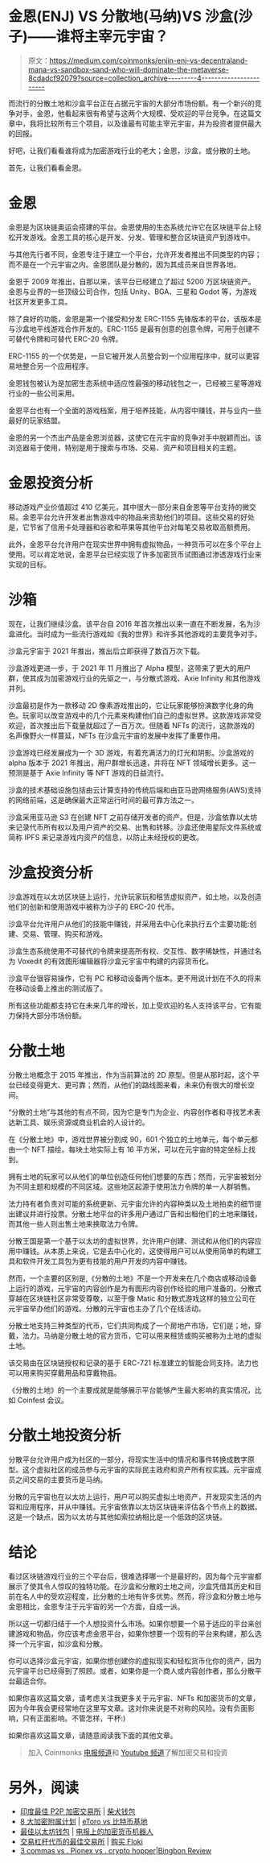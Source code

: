 # 金恩(ENJ) VS 分散地(马纳)VS 沙盒(沙子)——谁将主宰元宇宙？

> 原文：<https://medium.com/coinmonks/enjin-enj-vs-decentraland-mana-vs-sandbox-sand-who-will-dominate-the-metaverse-8cdadcf92079?source=collection_archive---------4----------------------->

而流行的分散土地和沙盒平台正在占据元宇宙的大部分市场份额。有一个新兴的竞争对手，金恩，他看起来很有希望与这两个大规模、受欢迎的平台竞争。在这篇文章中，我将比较所有三个项目，以及谁最有可能主宰元宇宙，并为投资者提供最大的回报。

好吧，让我们看看谁将成为加密游戏行业的老大；金恩，沙盒，或分散的土地。

首先，让我们看看金恩。

# 金恩

金恩是为区块链奥运会搭建的平台。金恩使用的生态系统允许它在区块链平台上轻松开发游戏。金恩工具的核心是开发、分发、管理和整合区块链资产到游戏中。

与其他先行者不同，金恩专注于建立一个平台，允许开发者推出不同类型的内容；而不是在一个元宇宙之内。金恩团队是分散的，因为其成员来自世界各地。

金恩于 2009 年推出，自那以来，该平台已经建立了超过 5200 万区块链资产。金恩与业界的一些顶级公司合作，包括 Unity、BGA、三星和 Godot 等，为游戏社区开发更多工具。

除了良好的功能，金恩是第一个接受和分发 ERC-1155 先锋版本的平台，该版本是与沙盒地平线游戏合作开发的。ERC-1155 是最有创意的创意令牌，可用于创建不可替代令牌和可替代 ERC-20 令牌。

ERC-1155 的一个优势是，一旦它被开发人员整合到一个应用程序中，就可以更容易地整合另一个应用程序。

金恩钱包被认为是加密生态系统中适应性最强的移动钱包之一，已经被三星等游戏行业的一些公司采用。

金恩平台也有一个全面的游戏档案，用于培养技能，从内容中赚钱，并与业内一些最好的玩家结盟。

金恩的另一个杰出产品是金恩浏览器，这使它在元宇宙的竞争对手中脱颖而出。该浏览器易于使用，特别是用于搜索与市场、交易、资产和项目相关的主题。

# 金恩投资分析

移动游戏产业价值超过 410 亿美元，其中很大一部分来自金恩等平台支持的微交易。金恩平台允许开发者出售游戏中的物品来资助他们的项目。这些交易的好处是，它节省了信用卡处理器和谷歌和苹果等其他平台对每笔交易收取高额费用。

此外，金恩平台允许用户在现实世界中拥有虚拟物品，一种货币可以在多个平台上使用。可以肯定地说，金恩平台已经实现了许多加密货币试图通过渗透游戏行业来实现的目标。

# 沙箱

现在，让我们继续沙盒。该平台自 2016 年首次推出以来一直在不断发展，名为沙盒进化。当时成为一些流行游戏如《我的世界》和许多其他游戏的主要竞争对手。

沙盒元宇宙于 2021 年推出，推出后立即获得了数百万次下载。

沙盒游戏更进一步，于 2021 年 11 月推出了 Alpha 模型，这带来了更大的用户群，使其成为加密游戏行业的先驱之一，与分散式游戏、Axie Infinity 和其他游戏并列。

沙盒最初是作为一款移动 2D 像素游戏推出的，它让玩家能够扮演数字化身的角色。玩家可以改变游戏中的几个元素来构建他们自己的虚拟世界。这款游戏非常受欢迎，首次推出后下载量就超过了一百万次。但随着 NFTs 的流行，这款游戏的名声像野火一样蔓延，NFTs 在沙盒元宇宙的发展中发挥了重要作用。

沙盒游戏已经发展成为一个 3D 游戏，有着充满活力的灯光和阴影。沙盒游戏的 alpha 版本于 2021 年推出，用户群增长迅速，并将在 NFT 领域增长更多。这一预测是基于 Axie Infinity 等 NFT 游戏的日益流行。

沙盒的技术基础设施包括由云计算支持的传统后端和由亚马逊网络服务(AWS)支持的网络前端，这是确保最大正常运行时间的最可靠方法之一。

沙盒采用亚马逊 S3 在创建 NFT 之前存储开发者的资产。但是，沙盒依靠以太坊来记录代币所有权以及用户资产的交易、出售和转移。沙盒还使用星际文件系统或简称 IPFS 来记录游戏内资产的信息，以防止未经授权的更改。

# 沙盒投资分析

沙盒游戏在以太坊区块链上运行，允许玩家玩和租赁虚拟资产，如土地，以及创造他们的创新和使用游戏中被称为沙子的 ERC-20 代币。

沙盒平台允许用户从他们的技能中赚钱，并采用去中心化来执行五个主要功能:创建、交易、管理、购买和游戏。

沙盒生态系统使用不可替代的令牌来提高所有权、交互性、数字稀缺性，并通过名为 Voxedit 的有效图形编辑器将沙盒元宇宙中构建的内容货币化。

沙盒平台很容易操作，它有 PC 和移动设备两个版本。更不用说计划在不久的将来在移动设备上推出的测试版了。

所有这些功能都支持它在未来几年的增长，加上受欢迎的名人支持该平台，它有能力保持大部分市场份额。

# 分散土地

分散土地概念于 2015 年推出，作为当前算法的 2D 原型。但是从那时起，这个平台已经变得更大、更可靠；然而，从他们的路线图来看，未来仍有很大的增长空间。

“分散的土地”与其他的有点不同，因为它是专门为企业、内容创作者和寻找艺术表达新工具、娱乐资源或商业机会的人设计的。

在《分散土地》中，游戏世界被分割成 90，601 个独立的土地单元，每个单元都由一个 NFT 描绘。每块土地实际上有 16 平方米，可以在元宇宙的特定坐标上找到。

拥有土地的玩家可以从他们的单位创造任何他们想要的东西；然而，元宇宙被划分为不同主题和规模的不同区域。这些地区起源于使用法力令牌的单一人群销售。

法力持有者负责对可能的系统更新、元宇宙允许的内容种类以及土地拍卖的细节提出建议并进行投票。分散土地平台的许多用户通过广告和出租他们的土地来赚钱，而其他一些人则出售土地来换取法力令牌。

分散王国是第一个基于以太坊的虚拟世界，允许用户创建、测试和从他们的内容应用中赚钱。从本质上来说，它是去中心化的，这使得用户可以从使用简单的构建工具和软件开发工具包为更有技能的用户开发的内容中赚钱。

然而，一个主要的区别是,《分散的土地》不是一个开发来在几个商店或移动设备上运行的游戏，元宇宙的内容创作是为有图形内容创作经验的用户准备的。分散式穿越在区块链社区非常受尊敬，以至于像 Matic 和分散式游戏这样的独立公司在元宇宙举办他们的游戏。分散的元宇宙也主办了几个在线活动。

分散土地支持三种类型的代币，它们共同构成了一个房地产市场，它们是；地，穿戴，法力。马纳是分散土地的官方货币，它可以用来租赁或购买被称为土地的虚拟土地。

该交易由在区块链授权和记录的基于 ERC-721 标准建立的智能合同支持。法力也可以用来购买穿戴用品和穿戴物品。

《分散的土地》的一个主要成就是能够展示平台能够产生最大影响的真实情况，比如 Coinfest 会议。

# 分散土地投资分析

分散平台允许用户成为社区的一部分，将现实生活中的情况和事件转换成数字原型。这个虚拟社区的成员参与元宇宙的实际民主政府和资产所有权实践。元宇宙成员之间交易的主要货币是马纳。

分散的元宇宙也在以太坊上运行，用户可以购买虚拟土地资产，开发现实生活的内容和应用程序，并从中赚钱。元宇宙依靠以太坊区块链来评估各个节点上的数据。这是一个缺点，因为以太坊与其他如索拉纳相比是一个低效的区块链。

# 结论

看过区块链游戏行业的三个平台后，很难选择哪一个是最好的，因为每个元宇宙都展示了使其令人惊叹的独特功能。在沙盒和分散的土地之间，沙盒凭借其历史和目前在名人中的受欢迎程度，比分散的土地有许多优势。然而，将沙盒和分散土地与金恩相比，金恩专注于元宇宙的另一个方面，自成一派。

所以这一切都归结于一个人想投资什么市场。如果你想要一个易于适应的平台来创建游戏和物品，你应该考虑金恩平台，如果你想要一个现有的平台来构建，那么选择一个元宇宙，如沙盒和分散。

你可以选择沙盒元宇宙，如果你想创建你的虚拟现实和轻松货币化你的资产，因为元宇宙平台已经得到了照顾。或者，如果你是一个商人或内容创作者，那么分散平台最适合你。

如果你喜欢这篇文章，请考虑关注我更多关于元宇宙、NFTs 和加密货币的文章，因为今年我会更经常地在这里写文章。这对你来说是不对称的风险。没有负面影响，只有正面影响。不管怎样，干杯:)

如果你喜欢这篇文章，请随意阅读我下面的其他文章。

> 加入 Coinmonks [电报频道](https://t.me/coincodecap)和 [Youtube 频道](https://www.youtube.com/c/coinmonks/videos)了解加密交易和投资

# 另外，阅读

*   [印度最佳 P2P 加密交易所](https://coincodecap.com/p2p-crypto-exchanges-in-india) | [柴犬钱包](https://coincodecap.com/baby-shiba-inu-wallets)
*   [8 大加密附属计划](https://coincodecap.com/crypto-affiliate-programs) | [eToro vs 比特币基地](https://coincodecap.com/etoro-vs-coinbase)
*   [最佳以太坊钱包](https://coincodecap.com/best-ethereum-wallets) | [电报上的加密货币机器人](https://coincodecap.com/telegram-crypto-bots)
*   [交易杠杆代币的最佳交易所](https://coincodecap.com/leveraged-token-exchanges) | [购买 Floki](https://coincodecap.com/buy-floki-inu-token)
*   [3 commas vs . Pionex vs . crypto hopper](https://coincodecap.com/3commas-vs-pionex-vs-cryptohopper)|[Bingbon Review](https://coincodecap.com/bingbon-review)